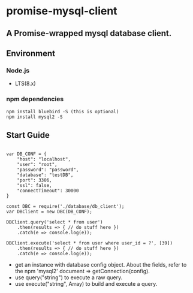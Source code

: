 # promise-mysql-client
A Promise-wrapped mysql database client.
---
## Environment

### Node.js
* LTS(8.x)

### npm dependencies
```
npm install bluebird -S (this is optional)
npm install mysql2 -S
```

## Start Guide
```

var DB_CONF = {
    "host": "localhost",
    "user": "root",
    "password": "password",
    "database": "testDB",
    "port": 3306,
    "ssl": false,
    "connectTimeout": 30000
}

const DBC = require('./database/db_client');
var DBClient = new DBC(DB_CONF);

DBClient.query('select * from user')
    .then(results => { // do stuff here })
    .catch(e => console.log(e));

DBClient.execute('select * from user where user_id = ?', [39])
    .then(results => { // do stuff here })
    .catch(e => console.log(e));

```
* get an instance with database config object. About the fields, refer to the npm 'mysql2' document => getConnection(config).
* use query("string") to execute a raw query.
* use execute("string", Array) to build and execute a query.

